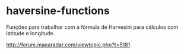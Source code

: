 # haversine-functions

Funções para trabalhar com a fórmula de Harvesini para cálculos com latitude e longitude.

http://forum.maparadar.com/viewtopic.php?t=5181

